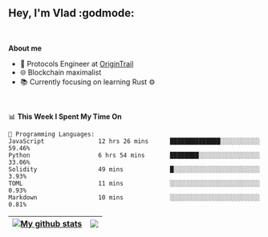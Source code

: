 ## Hey, I'm Vlad :godmode:

<br/>

**About me**
- 💼 Protocols Engineer at [OriginTrail](https://github.com/OriginTrail)
- 🌐 Blockchain maximalist
- 📚 Currently focusing on learning Rust :gear:

<br/>

<!--START_SECTION:waka-->
📊 **This Week I Spent My Time On** 

```text
💬 Programming Languages: 
JavaScript               12 hrs 26 mins      ██████████████░░░░░░░░░░░   59.46% 
Python                   6 hrs 54 mins       ████████░░░░░░░░░░░░░░░░░   33.06% 
Solidity                 49 mins             █░░░░░░░░░░░░░░░░░░░░░░░░   3.93% 
TOML                     11 mins             ░░░░░░░░░░░░░░░░░░░░░░░░░   0.93% 
Markdown                 10 mins             ░░░░░░░░░░░░░░░░░░░░░░░░░   0.81%

```


<!--END_SECTION:waka-->


| <a href="https://github.com/anuraghazra/github-readme-stats"><img align="center" src="https://github-readme-stats.vercel.app/api?username=u-hubar&show_icons=true&include_all_commits=true&theme=dark&hide_border=true" alt="My github stats" /></a> | <a href="https://github.com/anuraghazra/github-readme-stats"><img align="center" src="https://github-readme-stats.vercel.app/api/top-langs/?username=u-hubar&layout=compact&theme=dark&hide_border=true" /></a> |
| ------------- | ------------- |
